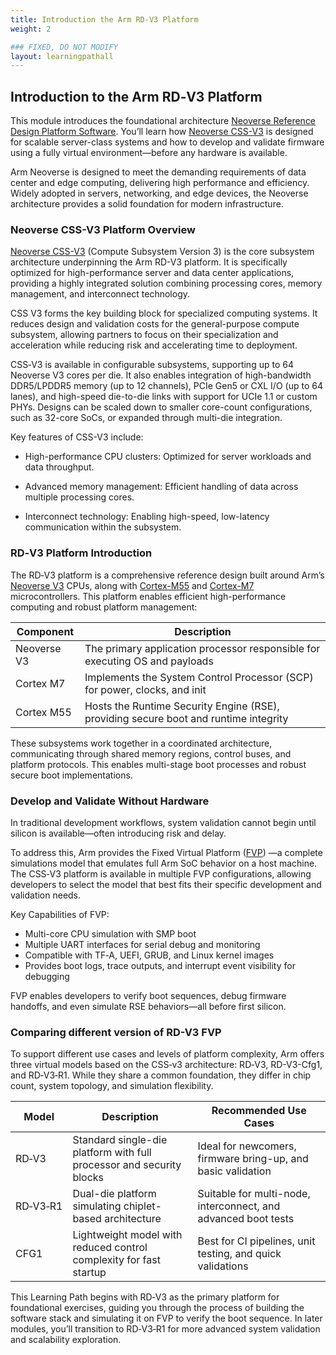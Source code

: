 ```yaml
---
title: Introduction the Arm RD‑V3 Platform
weight: 2

### FIXED, DO NOT MODIFY
layout: learningpathall
---
```


## Introduction to the Arm RD‑V3 Platform

This module introduces the foundational architecture [Neoverse Reference Design Platform Software](https://neoverse-reference-design.docs.arm.com/en/latest/index.html). You’ll learn how [Neoverse CSS-V3](https://www.arm.com/products/neoverse-compute-subsystems/css-v3) is designed for scalable server-class systems and how to develop and validate firmware using a fully virtual environment—before any hardware is available.

Arm Neoverse is designed to meet the demanding requirements of data center and edge computing, delivering high performance and efficiency. Widely adopted in servers, networking, and edge devices, the Neoverse architecture provides a solid foundation for modern infrastructure.

### Neoverse CSS-V3 Platform Overview

[Neoverse CSS-V3](https://www.arm.com/products/neoverse-compute-subsystems/css-v3) (Compute Subsystem Version 3) is the core subsystem architecture underpinning the Arm RD-V3 platform. It is specifically optimized for high-performance server and data center applications, providing a highly integrated solution combining processing cores, memory management, and interconnect technology.

CSS V3 forms the key building block for specialized computing systems. It reduces design and validation costs for the general-purpose compute subsystem, allowing partners to focus on their specialization and acceleration while reducing risk and accelerating time to deployment. 

CSS‑V3 is available in configurable subsystems, supporting up to 64 Neoverse V3 cores per die. It also enables integration of high-bandwidth DDR5/LPDDR5 memory (up to 12 channels), PCIe Gen5 or CXL I/O (up to 64 lanes), and high-speed die-to-die links with support for UCIe 1.1 or custom PHYs. Designs can be scaled down to smaller core-count configurations, such as 32-core SoCs, or expanded through multi-die integration.

Key features of CSS-V3 include:

* High-performance CPU clusters: Optimized for server workloads and data throughput.

* Advanced memory management: Efficient handling of data across multiple processing cores.

* Interconnect technology: Enabling high-speed, low-latency communication within the subsystem.


### RD‑V3 Platform Introduction

The RD‑V3 platform is a comprehensive reference design built around Arm’s [Neoverse V3](https://www.arm.com/products/silicon-ip-cpu/neoverse/neoverse-v3) CPUs, along with [Cortex-M55](https://www.arm.com/products/silicon-ip-cpu/cortex-m/cortex-m55) and [Cortex-M7](https://www.arm.com/products/silicon-ip-cpu/cortex-m/cortex-m7) microcontrollers. This platform enables efficient high-performance computing and robust platform management:


| Component     | Description                                                                 |
|---------------|-----------------------------------------------------------------------------|
| Neoverse V3   | The primary application processor responsible for executing OS and payloads |
| Cortex M7     | Implements the System Control Processor (SCP) for power, clocks, and init   |
| Cortex M55    | Hosts the Runtime Security Engine (RSE), providing secure boot and runtime integrity |

These subsystems work together in a coordinated architecture, communicating through shared memory regions, control buses, and platform protocols. This enables multi-stage boot processes and robust secure boot implementations.



### Develop and Validate Without Hardware

In traditional development workflows, system validation cannot begin until silicon is available—often introducing risk and delay. 

To address this, Arm provides the Fixed Virtual Platform ([FVP](https://developer.arm.com/Tools%20and%20Software/Fixed%20Virtual%20Platforms)) —a  complete simulations model that emulates full Arm SoC behavior on a host machine. The CSS‑V3 platform is available in multiple FVP configurations, allowing developers to select the model that best fits their specific development and validation needs.


Key Capabilities of FVP:
* Multi-core CPU simulation with SMP boot
* Multiple UART interfaces for serial debug and monitoring
* Compatible with TF‑A, UEFI, GRUB, and Linux kernel images
* Provides boot logs, trace outputs, and interrupt event visibility for debugging

FVP enables developers to verify boot sequences, debug firmware handoffs, and even simulate RSE behaviors—all before first silicon.

### Comparing different version of RD-V3 FVP

To support different use cases and levels of platform complexity, Arm offers three virtual models based on the CSS‑v3 architecture: RD‑V3, RD-V3-Cfg1, and RD‑V3‑R1. While they share a common foundation, they differ in chip count, system topology, and simulation flexibility.

| Model       | Description                                                      | Recommended Use Cases                                              |
|-------------|------------------------------------------------------------------|--------------------------------------------------------------------|
| RD‑V3       | Standard single-die platform with full processor and security blocks | Ideal for newcomers, firmware bring-up, and basic validation        |
| RD‑V3‑R1    | Dual-die platform simulating chiplet-based architecture          | Suitable for multi-node, interconnect, and advanced boot tests     |
| CFG1        | Lightweight model with reduced control complexity for fast startup | Best for CI pipelines, unit testing, and quick validations         |


This Learning Path begins with RD‑V3 as the primary platform for foundational exercises, guiding you through the process of building the software stack and simulating it on FVP to verify the boot sequence.
In later modules, you’ll transition to RD‑V3‑R1 for more advanced system validation and scalability exploration.
